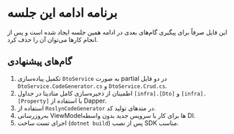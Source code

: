 # برنامه ادامه این جلسه

این فایل صرفاً برای پیگیری گام‌های بعدی در ادامه همین جلسه ایجاد شده است و پس از انجام کارها می‌توان آن را حذف کرد.

## گام‌های پیشنهادی
1. تکمیل پیاده‌سازی `DtoService` به صورت partial در دو فایل `DtoService.CodeGenerator.cs` و `DtoService.Crud.cs`.
2. اطمینان از ذخیره‌سازی کامل متادیتا در جداول `[infra].[Dto]` و `[infra].[Property]` با استفاده از Dapper.
3. استفاده از `RoslynCodeGenerator` در متدهای تولید کد.
4. به‌روزرسانی ViewModelها برای کار با سرویس جدید بدون واسطه DI.
5. اجرای تست ساخت (`dotnet build`) پس از نصب SDK مناسب.

